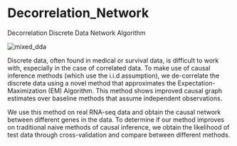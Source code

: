 # Decorrelation_Network
Decorrelation Discrete Data Network Algorithm

![mixed_dda](https://user-images.githubusercontent.com/97409887/236999982-bd3f05ca-c3a0-4b37-a7c8-60c40e633a10.png)

Discrete data, often found in medical or survival data, is difficult to work with, especially in the case of correlated data.  To make use of causal inference methods (which use the i.i.d assumption), we de-correlate the discrete data using a novel method that approximates the Expectation-Maximization (EM) Algorithm.  This method shows improved causal graph estimates over baseline methods that assume independent observations.

We use this method on real RNA-seq data and obtain the causal network between different genes in the data.  To determine if our method improves on traditional naive methods of causal inference, we obtain the likelihood of test data through cross-validation and compare between different methods.
